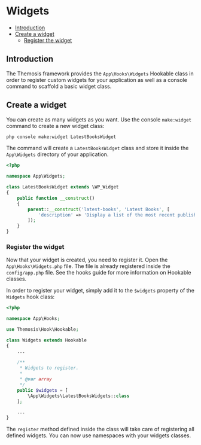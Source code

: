 Widgets
=======

- [Introduction](#introduction)
- [Create a widget](#create-a-widget)
    - [Register the widget](#register-the-widget)

Introduction
------------

The Themosis framework provides the `App\Hooks\Widgets` Hookable class in order to register custom widgets for your application as well as a console command to scaffold a basic widget class.

Create a widget
---------------

You can create as many widgets as you want. Use the console `make:widget` command to create a new widget class:

```bash
php console make:widget LatestBooksWidget
```

The command will create a `LatestBooksWidget` class and store it inside the `App\Widgets` directory of your application.

```php
<?php

namespace App\Widgets;

class LatestBooksWidget extends \WP_Widget
{
    public function __construct()
    {
        parent::__construct('latest-books', 'Latest Books', [
            'description' => 'Display a list of the most recent published books.'
        ]);
    }
}

```

### Register the widget

Now that your widget is created, you need to register it. Open the `App\Hooks\Widgets.php`  file. The file is already registered inside the `config/app.php` file. See the hooks guide for more information on Hookable classes.

In order to register your widget, simply add it to the `$widgets` property of the `Widgets` hook class:

```php
<?php

namespace App\Hooks;

use Themosis\Hook\Hookable;

class Widgets extends Hookable
{
    ...
    
    /**
     * Widgets to register.
     *
     * @var array
     */
    public $widgets = [
        \App\Widgets\LatestBooksWidgets::class
    ];

    ...
}
```

The `register` method defined inside the class will take care of registering all defined widgets. You can now use namespaces with your widgets classes.